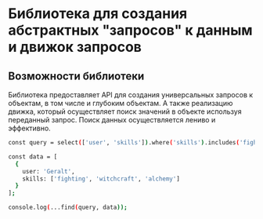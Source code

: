 # Библиотека для создания абстрактных "запросов" к данным и движок запросов

## Возможности библиотеки

Библиотека предоставляет API для создания универсальных запросов к объектам, в том числе и глубоким объектам. А также реализацию движка, который осуществляет поиск значений в объекте используя переданный запрос. Поиск данных осуществляется лениво и эффективно.

```sh
const query = select(['user', 'skills']).where('skills').includes('fighting', 'alchemy').and('user').startsWith('Ger');

const data = [
  {
    user: 'Geralt',
    skills: ['fighting', 'witchcraft', 'alchemy']
  }
];

console.log(...find(query, data));
```
